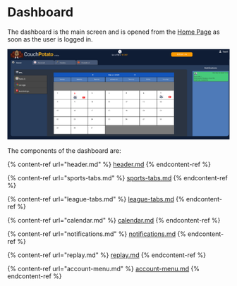 # Dashboard

The dashboard is the main screen and is opened from the [Home Page](../home-page.md) as soon as the user is logged in.

![](../../../.gitbook/assets/7.png)

The components of the dashboard are:

{% content-ref url="header.md" %}
[header.md](header.md)
{% endcontent-ref %}

{% content-ref url="sports-tabs.md" %}
[sports-tabs.md](sports-tabs.md)
{% endcontent-ref %}

{% content-ref url="league-tabs.md" %}
[league-tabs.md](league-tabs.md)
{% endcontent-ref %}

{% content-ref url="calendar.md" %}
[calendar.md](calendar.md)
{% endcontent-ref %}

{% content-ref url="notifications.md" %}
[notifications.md](notifications.md)
{% endcontent-ref %}

{% content-ref url="replay.md" %}
[replay.md](replay.md)
{% endcontent-ref %}

{% content-ref url="account-menu.md" %}
[account-menu.md](account-menu.md)
{% endcontent-ref %}
